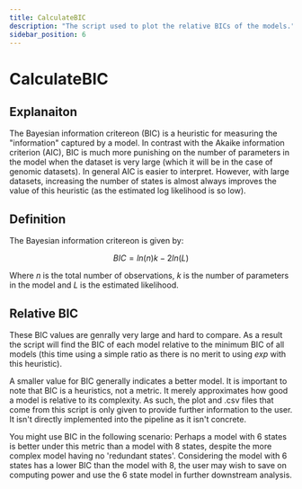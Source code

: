 ```yaml
---
title: CalculateBIC
description: "The script used to plot the relative BICs of the models."
sidebar_position: 6
---
```


# CalculateBIC

## Explanaiton

The Bayesian information critereon (BIC) is a heuristic for measuring the "information" captured by a model. In contrast with the Akaike information criterion (AIC), BIC is much more punishing on the number of parameters in the model when the dataset is very large (which it will be in the case of genomic datasets). In general AIC is easier to interpret. However, with large datasets, increasing the number of states is almost always improves the value of this heuristic (as the estimated log likelihood is so low).

## Definition
The Bayesian information critereon is given by: 

$$
BIC = ln(n)k - 2ln(L)
$$

Where $n$ is the total number of observations, $k$ is the number of parameters in the model and $L$ is the estimated likelihood.

## Relative BIC

These BIC values are genrally very large and hard to compare. As a result the script will find the BIC of each model relative to the minimum BIC of all models (this time using a simple ratio as there is no merit to using $exp$ with this heuristic).


A smaller value for BIC generally indicates a better model.
It is important to note that BIC is a heuristics, not a metric. It merely approximates how good a model is relative to its complexity. As such, the plot and .csv files that come from this script is only given to provide further information to the user. It isn't directly implemented into the pipeline as it isn't concrete.

You might use BIC in the following scenario: Perhaps a model with 6 states is better under this metric than a model with 8 states, despite the more complex model having no 'redundant states'. Considering the model with 6 states has a lower BIC than the model with 8, the user may wish to save on computing power and use the 6 state model in further downstream analysis.